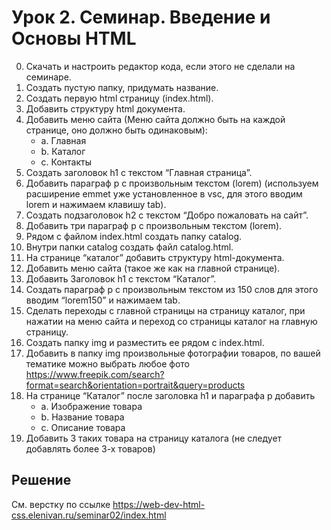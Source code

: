 # Урок 2. Семинар. Введение и Основы HTML

0. Скачать и настроить редактор кода, если этого не сделали на семинаре.
1. Создать пустую папку, придумать название.
2. Создать первую html страницу (index.html).
3. Добавить структуру html документа.
4. Добавить меню сайта (Меню сайта должно быть на каждой странице, оно должно быть одинаковым):
   - a. Главная
   - b. Каталог
   - c. Контакты
5. Создать заголовок h1 с текстом “Главная страница”.
6. Добавить параграф p с произвольным текстом (lorem) (используем расширение emmet уже установленное в vsc, для этого вводим lorem и нажимаем клавишу tab).
7. Создать подзаголовок h2 с текстом “Добро пожаловать на сайт”.
8. Добавить три параграф p с произвольным текстом (lorem).
9. Рядом с файлом index.html создать папку catalog.
10. Внутри папки catalog создать файл catalog.html.
11. На странице “каталог” добавить структуру html-документа.
12. Добавить меню сайта (такое же как на главной странице).
13. Добавить Заголовок h1 с текстом “Каталог”.
14. Создать параграф p с произвольным текстом из 150 слов для этого вводим “lorem150” и нажимаем tab.
15. Сделать переходы с главной страницы на страницу каталог, при нажатии на меню сайта и переход со страницы каталог на главную страницу.
16. Создать папку img и разместить ее рядом с index.html.
17. Добавить в папку img произвольные фотографии товаров, по вашей тематике можно выбрать любое фото https://www.freepik.com/search?format=search&orientation=portrait&query=products
18. На странице “Каталог” после заголовка h1 и параграфа p добавить
    - a. Изображение товара
    - b. Название товара
    - c. Описание товара
19. Добавить 3 таких товара на страницу каталога (не следует добавлять более 3-х товаров)

## Решение

См. верстку по ссылке
https://web-dev-html-css.elenivan.ru/seminar02/index.html
